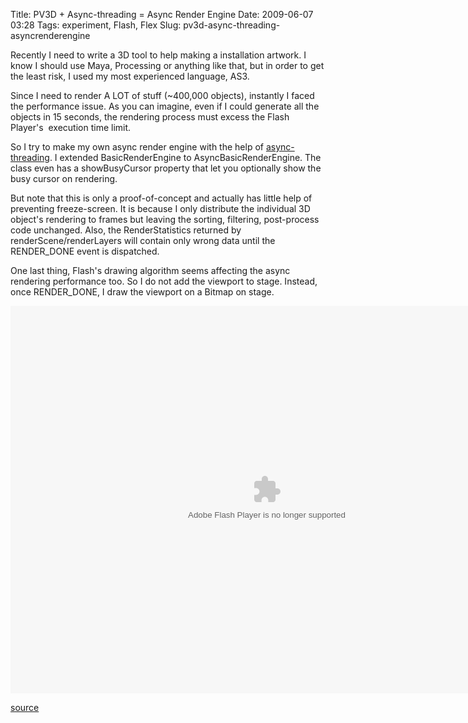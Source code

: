 Title: PV3D + Async-threading = Async Render Engine
Date: 2009-06-07 03:28
Tags: experiment, Flash, Flex
Slug: pv3d-async-threading-asyncrenderengine

Recently I need to write a 3D tool to help making a installation
artwork. I know I should use Maya, Processing or anything like that, but
in order to get the least risk, I used my most experienced language,
AS3.

Since I need to render A LOT of stuff (\~400,000 objects), instantly I
faced the performance issue. As you can imagine, even if I could
generate all the objects in 15 seconds, the rendering process must
excess the Flash Player's  execution time limit.

So I try to make my own async render engine with the help of
[async-threading][]. I extended BasicRenderEngine to
AsyncBasicRenderEngine. The class even has a showBusyCursor property
that let you optionally show the busy cursor on rendering.

But note that this is only a proof-of-concept and actually has little
help of preventing freeze-screen. It is because I only distribute the
individual 3D object's rendering to frames but leaving the sorting,
filtering, post-process code unchanged. Also, the RenderStatistics
returned by renderScene/renderLayers will contain only wrong data until
the RENDER\_DONE event is dispatched.

One last thing, Flash's drawing algorithm seems affecting the async
rendering performance too. So I do not add the viewport to stage.
Instead, once RENDER\_DONE, I draw the viewport on a Bitmap on stage.

<object type="application/x-shockwave-flash" data="http://blog.onthewings.net/wp-content/uploads/2009/06/asyncrendererdemo.swf" width="820" height="620" id="swf4c3e1" style="visibility: visible;"><param name="wmode" value="opaque"><param name="menu" value="true"><param name="quality" value="high"><param name="bgcolor" value="#FFFFFF"><param name="allowScriptAccess" value="always"><param name="allowFullScreen" value="true"></object>

[source][]

  [async-threading]: http://code.google.com/p/async-threading/
  [source]: http://blog.onthewings.net/wp-content/uploads/2009/06/asyncrendererdemo.zip
